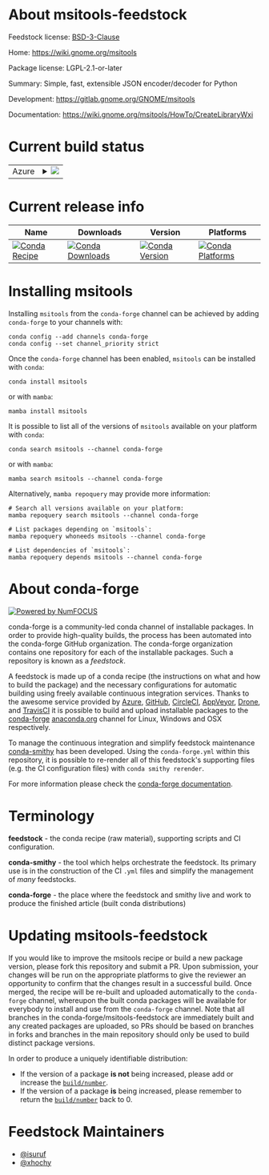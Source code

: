 About msitools-feedstock
========================

Feedstock license: [BSD-3-Clause](https://github.com/conda-forge/msitools-feedstock/blob/main/LICENSE.txt)

Home: https://wiki.gnome.org/msitools

Package license: LGPL-2.1-or-later

Summary: Simple, fast, extensible JSON encoder/decoder for Python

Development: https://gitlab.gnome.org/GNOME/msitools

Documentation: https://wiki.gnome.org/msitools/HowTo/CreateLibraryWxi

Current build status
====================


<table>
    
  <tr>
    <td>Azure</td>
    <td>
      <details>
        <summary>
          <a href="https://dev.azure.com/conda-forge/feedstock-builds/_build/latest?definitionId=7610&branchName=main">
            <img src="https://dev.azure.com/conda-forge/feedstock-builds/_apis/build/status/msitools-feedstock?branchName=main">
          </a>
        </summary>
        <table>
          <thead><tr><th>Variant</th><th>Status</th></tr></thead>
          <tbody><tr>
              <td>linux_64</td>
              <td>
                <a href="https://dev.azure.com/conda-forge/feedstock-builds/_build/latest?definitionId=7610&branchName=main">
                  <img src="https://dev.azure.com/conda-forge/feedstock-builds/_apis/build/status/msitools-feedstock?branchName=main&jobName=linux&configuration=linux%20linux_64_" alt="variant">
                </a>
              </td>
            </tr><tr>
              <td>linux_aarch64</td>
              <td>
                <a href="https://dev.azure.com/conda-forge/feedstock-builds/_build/latest?definitionId=7610&branchName=main">
                  <img src="https://dev.azure.com/conda-forge/feedstock-builds/_apis/build/status/msitools-feedstock?branchName=main&jobName=linux&configuration=linux%20linux_aarch64_" alt="variant">
                </a>
              </td>
            </tr><tr>
              <td>linux_ppc64le</td>
              <td>
                <a href="https://dev.azure.com/conda-forge/feedstock-builds/_build/latest?definitionId=7610&branchName=main">
                  <img src="https://dev.azure.com/conda-forge/feedstock-builds/_apis/build/status/msitools-feedstock?branchName=main&jobName=linux&configuration=linux%20linux_ppc64le_" alt="variant">
                </a>
              </td>
            </tr><tr>
              <td>osx_64</td>
              <td>
                <a href="https://dev.azure.com/conda-forge/feedstock-builds/_build/latest?definitionId=7610&branchName=main">
                  <img src="https://dev.azure.com/conda-forge/feedstock-builds/_apis/build/status/msitools-feedstock?branchName=main&jobName=osx&configuration=osx%20osx_64_" alt="variant">
                </a>
              </td>
            </tr><tr>
              <td>osx_arm64</td>
              <td>
                <a href="https://dev.azure.com/conda-forge/feedstock-builds/_build/latest?definitionId=7610&branchName=main">
                  <img src="https://dev.azure.com/conda-forge/feedstock-builds/_apis/build/status/msitools-feedstock?branchName=main&jobName=osx&configuration=osx%20osx_arm64_" alt="variant">
                </a>
              </td>
            </tr>
          </tbody>
        </table>
      </details>
    </td>
  </tr>
</table>

Current release info
====================

| Name | Downloads | Version | Platforms |
| --- | --- | --- | --- |
| [![Conda Recipe](https://img.shields.io/badge/recipe-msitools-green.svg)](https://anaconda.org/conda-forge/msitools) | [![Conda Downloads](https://img.shields.io/conda/dn/conda-forge/msitools.svg)](https://anaconda.org/conda-forge/msitools) | [![Conda Version](https://img.shields.io/conda/vn/conda-forge/msitools.svg)](https://anaconda.org/conda-forge/msitools) | [![Conda Platforms](https://img.shields.io/conda/pn/conda-forge/msitools.svg)](https://anaconda.org/conda-forge/msitools) |

Installing msitools
===================

Installing `msitools` from the `conda-forge` channel can be achieved by adding `conda-forge` to your channels with:

```
conda config --add channels conda-forge
conda config --set channel_priority strict
```

Once the `conda-forge` channel has been enabled, `msitools` can be installed with `conda`:

```
conda install msitools
```

or with `mamba`:

```
mamba install msitools
```

It is possible to list all of the versions of `msitools` available on your platform with `conda`:

```
conda search msitools --channel conda-forge
```

or with `mamba`:

```
mamba search msitools --channel conda-forge
```

Alternatively, `mamba repoquery` may provide more information:

```
# Search all versions available on your platform:
mamba repoquery search msitools --channel conda-forge

# List packages depending on `msitools`:
mamba repoquery whoneeds msitools --channel conda-forge

# List dependencies of `msitools`:
mamba repoquery depends msitools --channel conda-forge
```


About conda-forge
=================

[![Powered by
NumFOCUS](https://img.shields.io/badge/powered%20by-NumFOCUS-orange.svg?style=flat&colorA=E1523D&colorB=007D8A)](https://numfocus.org)

conda-forge is a community-led conda channel of installable packages.
In order to provide high-quality builds, the process has been automated into the
conda-forge GitHub organization. The conda-forge organization contains one repository
for each of the installable packages. Such a repository is known as a *feedstock*.

A feedstock is made up of a conda recipe (the instructions on what and how to build
the package) and the necessary configurations for automatic building using freely
available continuous integration services. Thanks to the awesome service provided by
[Azure](https://azure.microsoft.com/en-us/services/devops/), [GitHub](https://github.com/),
[CircleCI](https://circleci.com/), [AppVeyor](https://www.appveyor.com/),
[Drone](https://cloud.drone.io/welcome), and [TravisCI](https://travis-ci.com/)
it is possible to build and upload installable packages to the
[conda-forge](https://anaconda.org/conda-forge) [anaconda.org](https://anaconda.org/)
channel for Linux, Windows and OSX respectively.

To manage the continuous integration and simplify feedstock maintenance
[conda-smithy](https://github.com/conda-forge/conda-smithy) has been developed.
Using the ``conda-forge.yml`` within this repository, it is possible to re-render all of
this feedstock's supporting files (e.g. the CI configuration files) with ``conda smithy rerender``.

For more information please check the [conda-forge documentation](https://conda-forge.org/docs/).

Terminology
===========

**feedstock** - the conda recipe (raw material), supporting scripts and CI configuration.

**conda-smithy** - the tool which helps orchestrate the feedstock.
                   Its primary use is in the construction of the CI ``.yml`` files
                   and simplify the management of *many* feedstocks.

**conda-forge** - the place where the feedstock and smithy live and work to
                  produce the finished article (built conda distributions)


Updating msitools-feedstock
===========================

If you would like to improve the msitools recipe or build a new
package version, please fork this repository and submit a PR. Upon submission,
your changes will be run on the appropriate platforms to give the reviewer an
opportunity to confirm that the changes result in a successful build. Once
merged, the recipe will be re-built and uploaded automatically to the
`conda-forge` channel, whereupon the built conda packages will be available for
everybody to install and use from the `conda-forge` channel.
Note that all branches in the conda-forge/msitools-feedstock are
immediately built and any created packages are uploaded, so PRs should be based
on branches in forks and branches in the main repository should only be used to
build distinct package versions.

In order to produce a uniquely identifiable distribution:
 * If the version of a package **is not** being increased, please add or increase
   the [``build/number``](https://docs.conda.io/projects/conda-build/en/latest/resources/define-metadata.html#build-number-and-string).
 * If the version of a package **is** being increased, please remember to return
   the [``build/number``](https://docs.conda.io/projects/conda-build/en/latest/resources/define-metadata.html#build-number-and-string)
   back to 0.

Feedstock Maintainers
=====================

* [@isuruf](https://github.com/isuruf/)
* [@xhochy](https://github.com/xhochy/)


